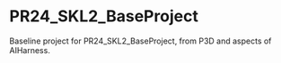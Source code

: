 # PR24_SKL2_BaseProject
Baseline project for PR24_SKL2_BaseProject, from P3D and aspects of AIHarness.

